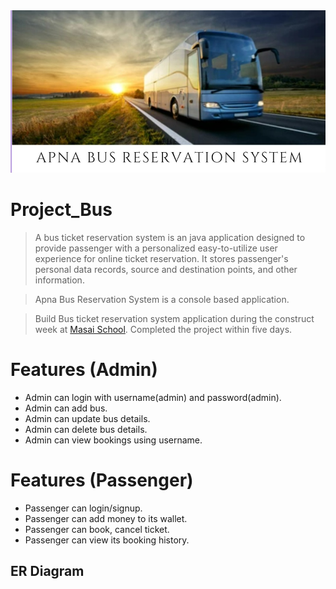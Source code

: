 <img src="Project_Bus/images/logo.jpeg" alt="Alt text" title="Optional title">
<!-- Project_Bus/images/logo.jpeg -->

# Project_Bus


> A bus ticket reservation system is an java application designed to provide passenger with a personalized easy-to-utilize user experience for online ticket reservation. It stores passenger's personal data records, source and destination points, and other information.

> Apna Bus Reservation System is a console based application.

> Build Bus ticket reservation system application during the construct week at [Masai School](https://masaischool.com/). Completed the project within five days.

# Features (Admin)
- Admin can login with username(admin) and password(admin).
- Admin can add bus.
- Admin can update bus details.
- Admin can delete bus details.
- Admin can view bookings using username.

# Features (Passenger)
- Passenger can login/signup.
- Passenger can add money to its wallet.
- Passenger can book, cancel ticket.
- Passenger can view its booking history.

## **ER Diagram**

